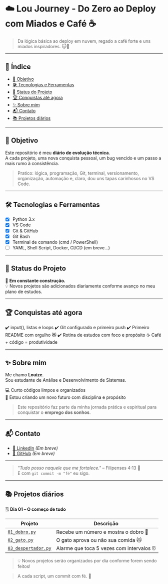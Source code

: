 # ☁️ Lou Journey - Do Zero ao Deploy com Miados e Café ☕

> Da lógica básica ao deploy em nuvem, regado a café forte e uns miados inspiradores. 🐱🚀

---

## 📖 Índice

- [🎯 Objetivo](#-objetivo)
- [🛠 Tecnologias e Ferramentas](#-tecnologias-e-ferramentas)
- [📌 Status do Projeto](#-status-do-projeto)
- [🏆 Conquistas até agora](#-conquistas-até-agora)
- [✨ Sobre mim](#-sobre-mim)
- [📬 Contato](#-contato)
- [📚 Projetos diários](#-projetos-diários)

---

## 🎯 Objetivo

Este repositório é meu **diário de evolução técnica**.  
A cada projeto, uma nova conquista pessoal, um bug vencido e um passo a mais rumo à consistência.  

> Pratico: lógica, programação, Git, terminal, versionamento, organização, automação e, claro, dou uns tapas carinhosos no VS Code.  

---

## 🛠 Tecnologias e Ferramentas

- [x] Python 3.x  
- [x] VS Code  
- [x] Git & GitHub  
- [x] Git Bash  
- [x] Terminal de comando (cmd / PowerShell)  
- [ ] YAML, Shell Script, Docker, CI/CD (em breve...)

---

## 📌 Status do Projeto

🚧 **Em constante construção.**  
💡 Novos projetos são adicionados diariamente conforme avanço no meu plano de estudos.

---

## 🏆 Conquistas até agora

✔️ input(), listas e loops
✔️ Git configurado e primeiro push
✔️ Primeiro README com orgulho 😻
✔️ Rotina de estudos com foco e propósito
☕ Café + código = produtividade

---

## ✨ Sobre mim

Me chamo **Louize**.  
Sou estudante de Análise e Desenvolvimento de Sistemas.

💻 Curto códigos limpos e organizados  
📖 Estou criando um novo futuro com disciplina e propósito

> Este repositório faz parte da minha jornada prática e espiritual para conquistar o **emprego dos sonhos**.

---

## 📬 Contato

- [🔗 LinkedIn](https://linkedin.com/in/SEU-USUARIO) *(Em breve)*  
- [🐙 GitHub](https://github.com/SEU-USUARIO) *(Em breve)*  

---

> _"Tudo posso naquele que me fortalece."_ – Filipenses 4:13 🙏  
> E com `git commit -m "fé"` eu sigo.

---

## 📚 Projetos diários

🗓️ **Dia 01 – O começo de tudo**

| Projeto                                        | Descrição                                           |
|-----------------------------------------------|-----------------------------------------------------|
| [`01_dobro.py`](src/01_dobro.py)              | Recebe um número e mostra o dobro 🧠                |
| [`02_gato.py`](src/02_gato.py)                | O gato aprova ou não sua comida 🐱                 |
| [`03_despertador.py`](src/03_despertador.py)  | Alarme que toca 5 vezes com intervalos ⏰          |

> 💡 Novos projetos serão organizados por dia conforme forem sendo feitos!

> A cada script, um commit com fé. 🙏
